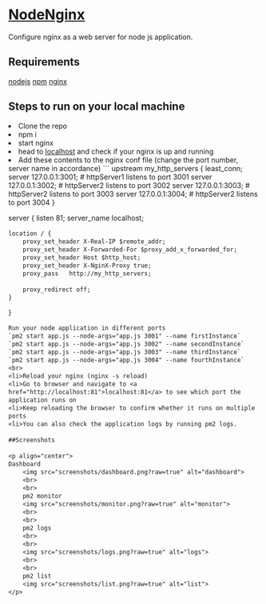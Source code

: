 # [NodeNginx](#)
Configure nginx as a web server for node js application.

## Requirements
[nodejs](https://nodejs.org/en/download/)
[npm](https://www.npmjs.com/get-npm)
[nginx](http://nginx.org/en/docs/windows.html)
<br>

## Steps to run on your local machine
<li>Clone the repo
<li>npm i
<li>start nginx
<li>head to <a href="http://localhost:80">localhost</a> and check if your nginx is up and running
<li> Add these contents to the nginx conf file (change the port number, server name in accordance)
```
upstream my_http_servers {
    least_conn;
    server 127.0.0.1:3001;      # httpServer1 listens to port 3001
    server 127.0.0.1:3002;      # httpServer2 listens to port 3002
    server 127.0.0.1:3003;      # httpServer2 listens to port 3003
    server 127.0.0.1:3004;      # httpServer2 listens to port 3004
}

server {
    listen       81;
    server_name  localhost;

    location / {
        proxy_set_header X-Real-IP $remote_addr;
        proxy_set_header X-Forwarded-For $proxy_add_x_forwarded_for;
        proxy_set_header Host $http_host;
        proxy_set_header X-NginX-Proxy true;
        proxy_pass   http://my_http_servers;

        proxy_redirect off;
    }
}
```
Run your node application in different ports
`pm2 start app.js --node-args="app.js 3001" --name firstInstance`
`pm2 start app.js --node-args="app.js 3002" --name secondInstance`
`pm2 start app.js --node-args="app.js 3003" --name thirdInstance`
`pm2 start app.js --node-args="app.js 3004" --name fourthInstance`
<br>
<li>Reload your nginx (nginx -s reload)
<li>Go to browser and navigate to <a href="http://localhost:81">localhost:81</a> to see which port the application runs on
<li>Keep reloading the browser to confirm whether it runs on multiple ports
<li>You can also check the application logs by running pm2 logs.

##Screenshots

<p align="center">
Dashboard
    <img src="screenshots/dashboard.png?raw=true" alt="dashboard">
    <br>
    <br>
    pm2 monitor
    <img src="screenshots/monitor.png?raw=true" alt="monitor">
    <br>
    <br>
    pm2 logs
    <br>
    <br>
    <img src="screenshots/logs.png?raw=true" alt="logs">
    <br>
    <br>
    pm2 list
    <img src="screenshots/list.png?raw=true" alt="list">
</p>